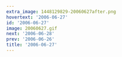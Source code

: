 ```yaml
---
extra_image: 1448129829-20060627after.png
hovertext: '2006-06-27'
id: '2006-06-27'
image: 20060627.gif
next: '2006-06-28'
prev: '2006-06-26'
title: '2006-06-27'
---
```

